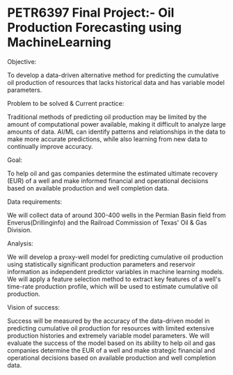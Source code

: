 # PETR6397 Final Project:- Oil Production Forecasting using MachineLearning

Objective:

To develop a data-driven alternative method for predicting the cumulative oil production of resources that lacks historical data and has variable model parameters.

Problem to be solved & Current practice:

Traditional methods of predicting oil production may be limited by the amount of computational power available, making it difficult to analyze large amounts of data. AI/ML can identify patterns and relationships in the data to make more accurate predictions, while also learning from new data to continually improve accuracy.

Goal:

To help oil and gas companies determine the estimated ultimate recovery (EUR) of a well and make informed financial and operational decisions based on available production and well completion data.

Data requirements:

We will collect data of around 300-400 wells in the Permian Basin field from Enverus(Drillinginfo) and the Railroad Commission of Texas' Oil & Gas Division.

Analysis:

We will develop a proxy-well model for predicting cumulative oil production using statistically significant production parameters and reservoir information as independent predictor variables in machine learning models. We will apply a feature selection method to extract key features of a well's time-rate production profile, which will be used to estimate cumulative oil production.

Vision of success:

Success will be measured by the accuracy of the data-driven model in predicting cumulative oil production for resources with limited extensive production histories and extremely variable model parameters. We will evaluate the success of the model based on its ability to help oil and gas companies determine the EUR of a well and make strategic financial and operational decisions based on available production and well completion data.

